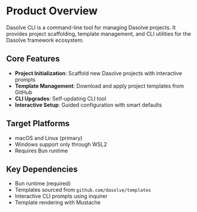 # Product Overview

Dasolve CLI is a command-line tool for managing Dasolve projects. It provides project scaffolding, template management, and CLI utilities for the Dasolve framework ecosystem.

## Core Features

- **Project Initialization**: Scaffold new Dasolve projects with interactive prompts
- **Template Management**: Download and apply project templates from GitHub
- **CLI Upgrades**: Self-updating CLI tool
- **Interactive Setup**: Guided configuration with smart defaults

## Target Platforms

- macOS and Linux (primary)
- Windows support only through WSL2
- Requires Bun runtime

## Key Dependencies

- Bun runtime (required)
- Templates sourced from `github.com/dasolve/templates`
- Interactive CLI prompts using inquirer
- Template rendering with Mustache
